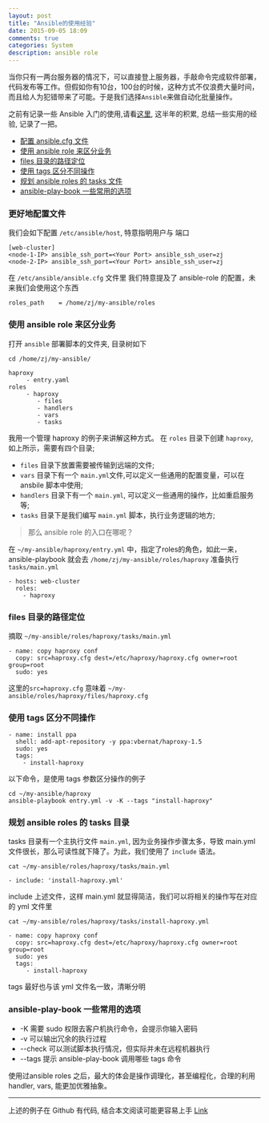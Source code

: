 ```yaml
---
layout: post
title: "Ansible的使用经验"
date: 2015-09-05 18:09
comments: true
categories: System
description: ansible role
---
```



当你只有一两台服务器的情况下，可以直接登上服务器，手敲命令完成软件部署，代码发布等工作。但假如你有10台，100台的时候，这种方式不仅浪费大量时间，而且给人为犯错带来了可能。于是我们选择`Ansible`来做自动化批量操作。
    
之前有记录一些 Ansible 入门的使用,请看[这里](http://wiki.zheng-ji.info/Sys/ansible.html), 这半年的积累, 总结一些实用的经验, 记录了一把。

* [配置 ansible.cfg 文件](#第一节)
* [使用 ansible role 来区分业务](#第二节)
* [files 目录的路径定位](#第三节)
* [使用 tags 区分不同操作](#第四节)
* [规划 ansible roles 的 tasks 文件](#第五节)
* [ansible-play-book 一些常用的选项](#第六节)

<h3 id="第一节">更好地配置文件</h3>

我们会如下配置 `/etc/ansible/host`, 特意指明用户与 端口

```
[web-cluster]
<node-1-IP> ansible_ssh_port=<Your Port> ansible_ssh_user=zj
<node-2-IP> ansible_ssh_port=<Your Port> ansible_ssh_user=zj
```

在 `/etc/ansible/ansible.cfg` 文件里
我们特意提及了 ansible-role 的配置，未来我们会使用这个东西

```
roles_path    = /home/zj/my-ansible/roles
```

<h3 id="第二节">使用 ansible role 来区分业务</h3>

打开 `ansible` 部署脚本的文件夹, 目录树如下

`cd /home/zj/my-ansible/`

```
haproxy
     - entry.yaml
roles
     - haproxy
        - files
        - handlers
        - vars
        - tasks
```

我用一个管理 haproxy 的例子来讲解这种方式。
在 `roles` 目录下创建 `haproxy`, 如上所示，需要有四个目录;

* `files` 目录下放置需要被传输到远端的文件;
* `vars`  目录下有一个 `main.yml`文件,可以定义一些通用的配置变量，可以在 ansbile 脚本中使用;
* `handlers` 目录下有一个 `main.yml`, 可以定义一些通用的操作，比如重启服务等;
* `tasks` 目录下是我们编写 `main.yml` 脚本，执行业务逻辑的地方;

> 那么 ansible role 的入口在哪呢？

在 `~/my-ansible/haproxy/entry.yml` 中，指定了roles的角色，如此一来， 
ansible-playbook 就会去 `/home/zj/my-ansible/roles/haproxy` 准备执行 `tasks/main.yml` 

```
- hosts: web-cluster
  roles:
    - haproxy
```

<h3 id="第三节">files 目录的路径定位</h3>

摘取 `~/my-ansible/roles/haproxy/tasks/main.yml`

```
- name: copy haproxy conf
  copy: src=haproxy.cfg dest=/etc/haproxy/haproxy.cfg owner=root group=root
  sudo: yes
```

这里的`src=haproxy.cfg` 意味着 `~/my-ansible/roles/haproxy/files/haproxy.cfg`

<h3 id="第四节">使用 tags 区分不同操作</h3>

```
- name: install ppa
  shell: add-apt-repository -y ppa:vbernat/haproxy-1.5
  sudo: yes
  tags:
    - install-haproxy
```

以下命令，是使用 tags 参数区分操作的例子

```
cd ~/my-ansible/haproxy
ansible-playbook entry.yml -v -K --tags "install-haproxy"
```

<h3 id="第五节">规划 ansible roles 的 tasks 目录</h3>

tasks 目录有一个主执行文件 `main.yml`, 因为业务操作步骤太多，导致 main.yml 文件很长，那么可读性就下降了。为此，我们使用了 `include` 语法。

`cat ~/my-ansible/roles/haproxy/tasks/main.yml`

```
- include: 'install-haproxy.yml'
```

include 上述文件，这样 main.yml 就显得简洁，我们可以将相关的操作写在对应的 yml 文件里

`cat ~/my-ansible/roles/haproxy/tasks/install-haproxy.yml`

```
- name: copy haproxy conf
  copy: src=haproxy.cfg dest=/etc/haproxy/haproxy.cfg owner=root group=root
  sudo: yes
  tags:
     - install-haproxy
```
tags 最好也与该 yml 文件名一致，清晰分明

<h3 id="第六节">ansible-play-book 一些常用的选项</h3>


* -K 需要 sudo 权限去客户机执行命令，会提示你输入密码
* -v 可以输出冗余的执行过程
* --check 可以测试脚本执行情况，但实际并未在远程机器执行
* --tags 提示 ansible-play-book 调用哪些 tags 命令

使用过ansible roles 之后，最大的体会是操作调理化，甚至编程化，合理的利用 handler, vars, 能更加优雅抽象。

----

上述的例子在 Github 有代码, 结合本文阅读可能更容易上手
[Link](https://github.com/zheng-ji/ToyCollection/tree/master/my-ansible) 


